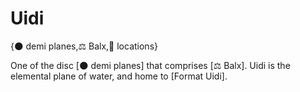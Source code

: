 # Uidi

{🌑 demi planes,⚖️ Balx,📍 locations}

One of the disc [🌑 demi planes] that comprises [⚖️ Balx]. Uidi is the elemental plane of water, and home to [Format Uidi].
